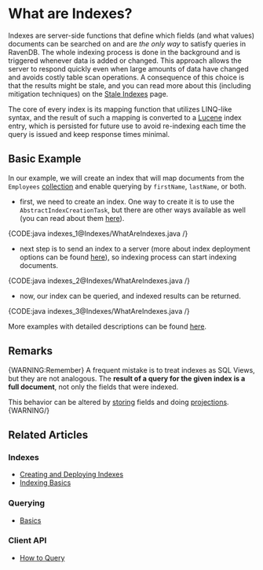 # What are Indexes?

Indexes are server-side functions that define which fields (and what values) documents can be searched on and are _the only way_ to satisfy queries in RavenDB. The whole indexing process is done in the background and is triggered whenever data is added or changed. This approach allows the server to respond quickly even when large amounts of data have changed and avoids costly table scan operations. A consequence of this choice is that the results might be stale, and you can read more about this (including mitigation techniques) on the [Stale Indexes](../indexes/stale-indexes) page.

The core of every index is its mapping function that utilizes LINQ-like syntax, and the result of such a mapping is converted to a [Lucene](http://lucene.apache.org/) index entry, which is persisted for future use to avoid re-indexing each time the query is issued and keep response times minimal.

## Basic Example

In our example, we will create an index that will map documents from the `Employees` [collection](../client-api/faq/what-is-a-collection) and enable querying by `firstName`, `lastName`, or both.

- first, we need to create an index. One way to create it is to use the `AbstractIndexCreationTask`, but there are other ways available as well (you can read about them [here](../indexes/creating-and-deploying)).

{CODE:java indexes_1@Indexes/WhatAreIndexes.java /}

- next step is to send an index to a server (more about index deployment options can be found [here](../indexes/creating-and-deploying)), so indexing process can start indexing documents.

{CODE:java indexes_2@Indexes/WhatAreIndexes.java /}

- now, our index can be queried, and indexed results can be returned.

{CODE:java indexes_3@Indexes/WhatAreIndexes.java /}

More examples with detailed descriptions can be found [here](../indexes/indexing-basics).

## Remarks

{WARNING:Remember}
A frequent mistake is to treat indexes as SQL Views, but they are not analogous. The **result of a query for the given index is a full document**, not only the fields that were indexed. 

This behavior can be altered by [storing](../indexes/storing-data-in-index) fields and doing [projections](../indexes/querying/projections).
{WARNING/}

## Related Articles

### Indexes

- [Creating and Deploying Indexes](../indexes/creating-and-deploying)
- [Indexing Basics](../indexes/indexing-basics)

### Querying

- [Basics](../indexes/querying/basics)

### Client API

- [How to Query](../client-api/session/querying/how-to-query)
